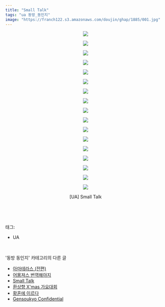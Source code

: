 ```yaml
---
title: "Small Talk"
tags: "ua 동방_동인지"
image: "https://franch122.s3.amazonaws.com/doujin/ghap/1885/001.jpg"
---
```

<div class="article">
<p style="text-align: center; clear: none; float: none;"><img src="{{ site.imgserver4 }}/ghap/1885/001.jpg"/></p>
<p style="text-align: center; clear: none; float: none;"><img src="{{ site.imgserver4 }}/ghap/1885/002.jpg"/></p>
<p style="text-align: center; clear: none; float: none;"><img src="{{ site.imgserver4 }}/ghap/1885/003.jpg"/></p>
<p style="text-align: center; clear: none; float: none;"><img src="{{ site.imgserver4 }}/ghap/1885/004.jpg"/></p>
<p style="text-align: center; clear: none; float: none;"><img src="{{ site.imgserver4 }}/ghap/1885/005.jpg"/></p>
<p style="text-align: center; clear: none; float: none;"><img src="{{ site.imgserver4 }}/ghap/1885/006.jpg"/></p>
<p style="text-align: center; clear: none; float: none;"><img src="{{ site.imgserver4 }}/ghap/1885/007.jpg"/></p>
<p style="text-align: center; clear: none; float: none;"><img src="{{ site.imgserver4 }}/ghap/1885/008.jpg"/></p>
<p style="text-align: center; clear: none; float: none;"><img src="{{ site.imgserver4 }}/ghap/1885/009.jpg"/></p>
<p style="text-align: center; clear: none; float: none;"><img src="{{ site.imgserver4 }}/ghap/1885/010.jpg"/></p>
<p style="text-align: center; clear: none; float: none;"><img src="{{ site.imgserver4 }}/ghap/1885/011.jpg"/></p>
<p style="text-align: center; clear: none; float: none;"><img src="{{ site.imgserver4 }}/ghap/1885/012.jpg"/></p>
<p style="text-align: center; clear: none; float: none;"><img src="{{ site.imgserver4 }}/ghap/1885/013.jpg"/></p>
<p style="text-align: center; clear: none; float: none;"><img src="{{ site.imgserver4 }}/ghap/1885/014.jpg"/></p>
<p style="text-align: center; clear: none; float: none;"><img src="{{ site.imgserver4 }}/ghap/1885/015.jpg"/></p>
<p style="text-align: center; clear: none; float: none;"><img src="{{ site.imgserver4 }}/ghap/1885/016.jpg"/></p>
<p style="text-align: center; clear: none; float: none;"><img src="{{ site.imgserver4 }}/ghap/1885/017.jpg"/></p>
<p style="text-align: center; clear: none; float: none;">[UA] Small Talk</p>
<p><br/></p>
</div><br/>
<div class="tagTrail">
<p>태그: </p>
<ul>
<li>UA</li>
</ul>
</div><br/>
<div class="another">
<p>'동방 동인지' 카테고리의 다른 글</p>
<ul>
<li><a href="/ghap_1887">아마테라스 (전편)</a></li>
<li><a href="/ghap_1886">어묭져스 번역해야지</a></li>
<li><a href="/ghap_1885">Small Talk</a></li>
<li><a href="/ghap_1884">환상향 X'mas 가요대회</a></li>
<li><a href="/ghap_1883">황혼에 이르다</a></li>
<li><a href="/ghap_1882">Gensoukyo Confidential</a></li>
</ul>
</div><br/>
<div class="cb_module cb_fluid">
<div class="cb_wrt cb_profile">
</div><!-- commentList close -->
</div><br/>
